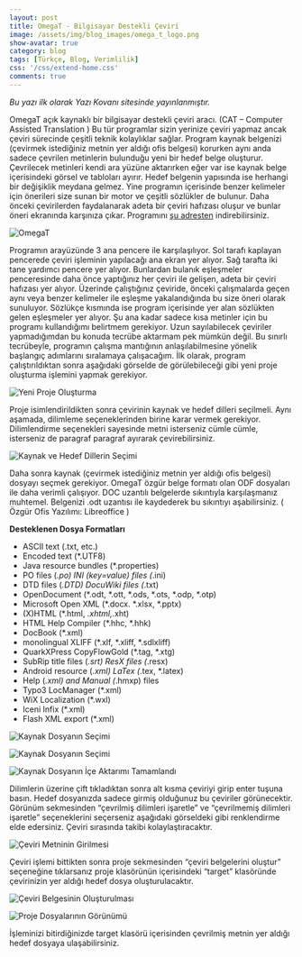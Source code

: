 ```yaml
---
layout: post
title: OmegaT - Bilgisayar Destekli Çeviri
image: /assets/img/blog_images/omega_t_logo.png
show-avatar: true
category: blog
tags: [Türkçe, Blog, Verimlilik]
css: '/css/extend-home.css'
comments: true
---
```


*Bu yazı ilk olarak Yazı Kovanı sitesinde yayınlanmıştır.*

OmegaT açık kaynaklı bir bilgisayar destekli çeviri aracı. (CAT – Computer Assisted Translation ) Bu tür programlar sizin yerinize çeviri yapmaz ancak çeviri sürecinde çeşitli teknik kolaylıklar sağlar. Program kaynak belgenizi (çevirmek istediğiniz metnin yer aldığı ofis belgesi)  korurken aynı anda sadece çevrilen metinlerin bulunduğu yeni bir hedef belge oluşturur. Çevrilecek metinleri kendi ara yüzüne aktarırken eğer var ise kaynak belge içerisindeki görsel ve tabloları ayırır. Hedef belgenin yapısında ise herhangi bir değişiklik meydana gelmez. Yine programın içerisinde benzer kelimeler için önerileri size sunan bir motor ve çeşitli sözlükler de bulunur. Daha önceki çevirilerden faydalanarak adeta bir çeviri hafızası oluşur ve bunlar öneri ekranında karşınıza çıkar.
Programını [şu adresten](http://www.omegat.org/en/downloads.html) indirebilirsiniz. 

![OmegaT](/assets/img/blog_images/omega_t/layout.jpg)


Programın arayüzünde 3 ana pencere ile karşılaşılıyor. Sol tarafı kaplayan pencerede çeviri işleminin yapılacağı ana ekran yer alıyor. Sağ tarafta iki tane yardımcı pencere yer alıyor. Bunlardan bulanık eşleşmeler penceresinde daha önce yaptığınız her çeviri ile gelişen, adeta bir çeviri hafızası yer alıyor. Üzerinde çalıştığınız çeviride, önceki çalışmalarda geçen aynı veya benzer kelimeler ile eşleşme yakalandığında bu size öneri olarak sunuluyor. Sözlükçe kısmında ise program içerisinde yer alan sözlükten gelen eşleşmeler yer alıyor.
Şu ana kadar sadece kısa metinler için bu programı kullandığımı belirtmem gerekiyor. Uzun sayılabilecek çeviriler yapmadığımdan bu konuda tecrübe aktarmam pek mümkün değil. Bu sınırlı tecrübeyle, programın çalışma mantığının anlaşılabilmesine yönelik başlangıç adımlarını sıralamaya çalışacağım.
İlk olarak, program çalıştırıldıktan sonra aşağıdaki görselde de görülebileceği gibi yeni proje oluşturma işlemini yapmak gerekiyor.

![Yeni Proje Oluşturma](/assets/img/blog_images/omega_t/new_project.jpg)

Proje isimlendirildikten sonra çevirinin kaynak ve hedef dilleri seçilmeli. Aynı aşamada, dilimleme seçeneklerinden birine karar vermek gerekiyor. Dilimlendirme seçenekleri sayesinde metni isterseniz cümle cümle, isterseniz de paragraf paragraf ayırarak çevirebilirsiniz.

![Kaynak ve Hedef Dillerin Seçimi](/assets/img/blog_images/omega_t/lang.jpg)

Daha sonra kaynak (çevirmek istediğiniz metnin yer aldığı ofis belgesi) dosyayı seçmek gerekiyor. OmegaT özgür belge formatı olan ODF dosyaları ile daha verimli çalışıyor. DOC uzantılı belgelerde sıkıntıyla karşılaşmanız muhtemel. Belgenizi .odt uzantısı ile kaydederek bu sıkıntıyı aşabilirsiniz. ( Özgür Ofis Yazılımı: Libreoffice )

**Desteklenen Dosya Formatları**
- ASCII text (.txt, etc.)
- Encoded text (*.UTF8)
- Java resource bundles (*.properties)
- PO files (*.po) INI (key=value) files (*.ini)
- DTD files (*.DTD) DocuWiki files (*.txt)
- OpenDocument (*.odt, *.ott, *.ods, *.ots, *.odp, *.otp)
- Microsoft Open XML (*.docx. *.xlsx, *.pptx)
- (X)HTML (*.html, *.xhtml,*.xht)
- HTML Help Compiler (*.hhc, *.hhk)
- DocBook (*.xml)
- monolingual XLIFF (*.xlf, *.xliff, *.sdlxliff)
- QuarkXPress CopyFlowGold (*.tag, *.xtg)
- SubRip title files (*.srt) ResX files (*.resx)
- Android resource (*.xml) LaTex (*.tex, *.latex)
- Help (*.xml) and Manual (*.hmxp) files
- Typo3 LocManager (*.xml)
- WiX Localization (*.wxl)
- Iceni Infix (*.xml)
- Flash XML export (*.xml)


![Kaynak Dosyanın Seçimi](/assets/img/blog_images/omega_t/source.jpg)

![Kaynak Dosyanın Seçimi](/assets/img/blog_images/omega_t/source_2.jpg)

![Kaynak Dosyanın İçe Aktarımı Tamamlandı](/assets/img/blog_images/omega_t/source_3.jpg)

Dilimlerin üzerine çift tıkladıktan sonra alt kısma çeviriyi girip enter tuşuna basın. Hedef  dosyanızda sadece girmiş olduğunuz bu çeviriler görünecektir. Görünüm sekmesinden “çevrilmiş dilimleri işaretle” ve “çevrilmemiş dilimleri işaretle” seçeneklerini seçerseniz aşağıdaki görseldeki gibi renklendirme elde edersiniz. Çeviri sırasında takibi kolaylaştıracaktır.

![Çeviri Metninin Girilmesi](/assets/img/blog_images/omega_t/input.jpg)

Çeviri işlemi bittikten sonra proje sekmesinden “çeviri belgelerini oluştur” seçeneğine tıklarsanız proje klasörünün içerisindeki “target” klasöründe çevirinizin yer aldığı hedef dosya oluşturulacaktır.

![Çeviri Belgesinin Oluşturulması](/assets/img/blog_images/omega_t/create_tr_docs.jpg)


![Proje Dosyalarının Görünümü](/assets/img/blog_images/omega_t/project_docs.jpg)

İşleminizi bitirdiğinizde target klasörü içerisinden çevrilmiş metnin yer aldığı hedef dosyaya ulaşabilirsiniz.


